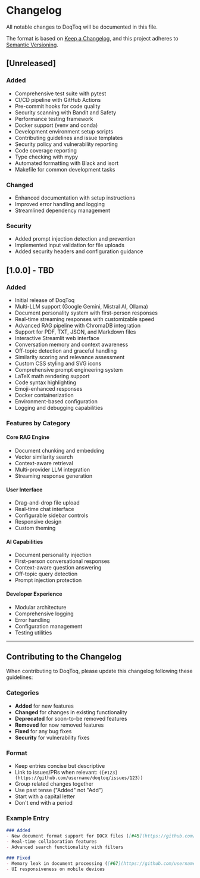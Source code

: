 # Changelog

All notable changes to DoqToq will be documented in this file.

The format is based on [Keep a Changelog](https://keepachangelog.com/en/1.0.0/),
and this project adheres to [Semantic Versioning](https://semver.org/spec/v2.0.0.html).

## [Unreleased]

### Added
- Comprehensive test suite with pytest
- CI/CD pipeline with GitHub Actions
- Pre-commit hooks for code quality
- Security scanning with Bandit and Safety
- Performance testing framework
- Docker support (venv and conda)
- Development environment setup scripts
- Contributing guidelines and issue templates
- Security policy and vulnerability reporting
- Code coverage reporting
- Type checking with mypy
- Automated formatting with Black and isort
- Makefile for common development tasks

### Changed
- Enhanced documentation with setup instructions
- Improved error handling and logging
- Streamlined dependency management

### Security
- Added prompt injection detection and prevention
- Implemented input validation for file uploads
- Added security headers and configuration guidance

## [1.0.0] - TBD

### Added
- Initial release of DoqToq
- Multi-LLM support (Google Gemini, Mistral AI, Ollama)
- Document personality system with first-person responses
- Real-time streaming responses with customizable speed
- Advanced RAG pipeline with ChromaDB integration
- Support for PDF, TXT, JSON, and Markdown files
- Interactive Streamlit web interface
- Conversation memory and context awareness
- Off-topic detection and graceful handling
- Similarity scoring and relevance assessment
- Custom CSS styling and SVG icons
- Comprehensive prompt engineering system
- LaTeX math rendering support
- Code syntax highlighting
- Emoji-enhanced responses
- Docker containerization
- Environment-based configuration
- Logging and debugging capabilities

### Features by Category

#### Core RAG Engine
- Document chunking and embedding
- Vector similarity search
- Context-aware retrieval
- Multi-provider LLM integration
- Streaming response generation

#### User Interface
- Drag-and-drop file upload
- Real-time chat interface
- Configurable sidebar controls
- Responsive design
- Custom theming

#### AI Capabilities
- Document personality injection
- First-person conversational responses
- Context-aware question answering
- Off-topic query detection
- Prompt injection protection

#### Developer Experience
- Modular architecture
- Comprehensive logging
- Error handling
- Configuration management
- Testing utilities

---

## Contributing to the Changelog

When contributing to DoqToq, please update this changelog following these guidelines:

### Categories
- **Added** for new features
- **Changed** for changes in existing functionality
- **Deprecated** for soon-to-be removed features
- **Removed** for now removed features
- **Fixed** for any bug fixes
- **Security** for vulnerability fixes

### Format
- Keep entries concise but descriptive
- Link to issues/PRs when relevant: `([#123](https://github.com/username/doqtoq/issues/123))`
- Group related changes together
- Use past tense ("Added" not "Add")
- Start with a capital letter
- Don't end with a period

### Example Entry
```markdown
### Added
- New document format support for DOCX files ([#45](https://github.com/username/doqtoq/issues/45))
- Real-time collaboration features
- Advanced search functionality with filters

### Fixed
- Memory leak in document processing ([#67](https://github.com/username/doqtoq/issues/67))
- UI responsiveness on mobile devices
```
